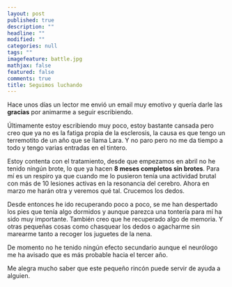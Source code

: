 ```yaml
---
layout: post
published: true
description: ""
headline: ""
modified: ""
categories: null
tags: ""
imagefeature: battle.jpg
mathjax: false
featured: false
comments: true
title: Seguimos luchando
---
```


Hace unos días un lector me envió un email muy emotivo y quería darle las **gracias** por animarme a seguir escribiendo.

Últimamente estoy escribiendo muy poco, estoy bastante cansada pero creo que ya no es la fatiga propia de la esclerosis, la causa es que tengo un terremotito de un año que se llama Lara. Y no paro pero no me da tiempo a todo y tengo varias entradas en el tintero.

Estoy contenta con el tratamiento, desde que empezamos en abril no he tenido ningún brote, lo que ya hacen **8 meses completos sin brotes**. 
Para mí es un respiro ya que cuando me lo pusieron tenía una actividad brutal con más de 10 lesiones activas en la resonancia del cerebro. Ahora en marzo me harán otra y veremos qué tal. Crucemos los dedos.

Desde entonces he ido recuperando poco a poco, se me han despertado los pies que tenía algo dormidos y aunque parezca una tontería para mí ha sido muy importante. También creo que he recuperado algo de memoria. Y otras pequeñas cosas como chasquear los dedos o agacharme sin marearme tanto a recoger los juguetes de la nena.

De momento no he tenido ningún efecto secundario aunque el neurólogo me ha avisado que es más probable hacia el tercer año.

Me alegra mucho saber que este pequeño rincón puede servir de ayuda a alguien.
